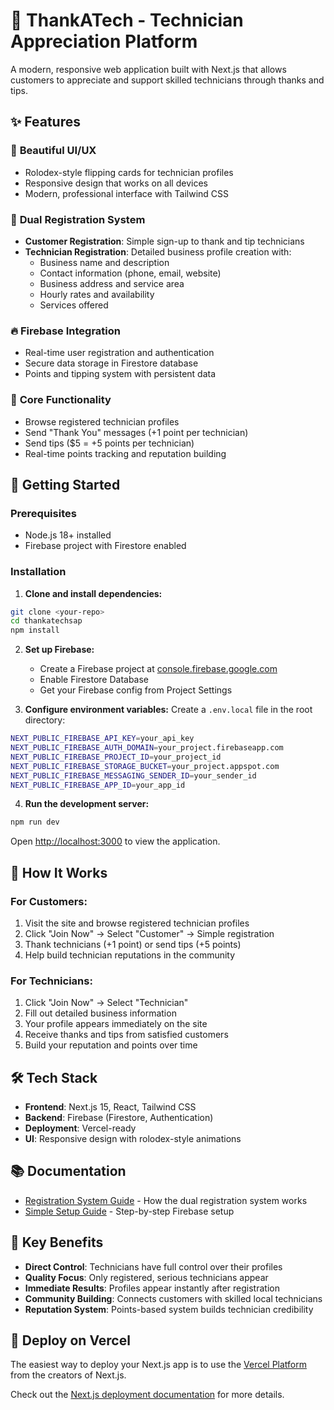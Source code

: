 # 🎉 ThankATech - Technician Appreciation Platform

A modern, responsive web application built with Next.js that allows customers to appreciate and support skilled technicians through thanks and tips.

## ✨ Features

### 🎨 **Beautiful UI/UX**
- Rolodex-style flipping cards for technician profiles
- Responsive design that works on all devices
- Modern, professional interface with Tailwind CSS

### 👥 **Dual Registration System**
- **Customer Registration**: Simple sign-up to thank and tip technicians
- **Technician Registration**: Detailed business profile creation with:
  - Business name and description
  - Contact information (phone, email, website)
  - Business address and service area
  - Hourly rates and availability
  - Services offered

### 🔥 **Firebase Integration**
- Real-time user registration and authentication
- Secure data storage in Firestore database
- Points and tipping system with persistent data

### 💎 **Core Functionality**
- Browse registered technician profiles
- Send "Thank You" messages (+1 point per technician)
- Send tips ($5 = +5 points per technician)
- Real-time points tracking and reputation building

## 🚀 Getting Started

### Prerequisites
- Node.js 18+ installed
- Firebase project with Firestore enabled

### Installation

1. **Clone and install dependencies:**
```bash
git clone <your-repo>
cd thankatechsap
npm install
```

2. **Set up Firebase:**
   - Create a Firebase project at [console.firebase.google.com](https://console.firebase.google.com)
   - Enable Firestore Database
   - Get your Firebase config from Project Settings

3. **Configure environment variables:**
   Create a `.env.local` file in the root directory:
```bash
NEXT_PUBLIC_FIREBASE_API_KEY=your_api_key
NEXT_PUBLIC_FIREBASE_AUTH_DOMAIN=your_project.firebaseapp.com
NEXT_PUBLIC_FIREBASE_PROJECT_ID=your_project_id
NEXT_PUBLIC_FIREBASE_STORAGE_BUCKET=your_project.appspot.com
NEXT_PUBLIC_FIREBASE_MESSAGING_SENDER_ID=your_sender_id
NEXT_PUBLIC_FIREBASE_APP_ID=your_app_id
```

4. **Run the development server:**
```bash
npm run dev
```

Open [http://localhost:3000](http://localhost:3000) to view the application.

## 📱 How It Works

### For Customers:
1. Visit the site and browse registered technician profiles
2. Click "Join Now" → Select "Customer" → Simple registration
3. Thank technicians (+1 point) or send tips (+5 points)
4. Help build technician reputations in the community

### For Technicians:
1. Click "Join Now" → Select "Technician"
2. Fill out detailed business information
3. Your profile appears immediately on the site
4. Receive thanks and tips from satisfied customers
5. Build your reputation and points over time

## 🛠️ Tech Stack

- **Frontend**: Next.js 15, React, Tailwind CSS
- **Backend**: Firebase (Firestore, Authentication)
- **Deployment**: Vercel-ready
- **UI**: Responsive design with rolodex-style animations

## 📚 Documentation

- [Registration System Guide](./REGISTRATION_SYSTEM.md) - How the dual registration system works
- [Simple Setup Guide](./SIMPLE_SETUP_GUIDE.md) - Step-by-step Firebase setup

## 🎯 Key Benefits

- **Direct Control**: Technicians have full control over their profiles
- **Quality Focus**: Only registered, serious technicians appear
- **Immediate Results**: Profiles appear instantly after registration
- **Community Building**: Connects customers with skilled local technicians
- **Reputation System**: Points-based system builds technician credibility

## 🚀 Deploy on Vercel

The easiest way to deploy your Next.js app is to use the [Vercel Platform](https://vercel.com/new?utm_medium=default-template&filter=next.js&utm_source=create-next-app&utm_campaign=create-next-app-readme) from the creators of Next.js.

Check out the [Next.js deployment documentation](https://nextjs.org/docs/app/building-your-application/deploying) for more details.
